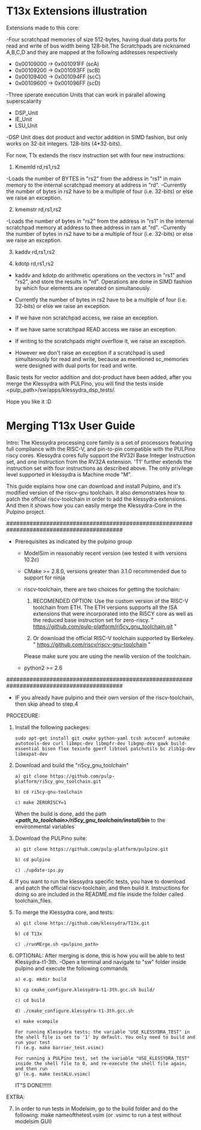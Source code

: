 # T13x Extensions illustration

Extensions made to this core:

-Four scratchpad memories of size 512-bytes, having dual data ports for read and write of bus width being 128-bit.The Scratchpads are nicknamed A,B,C,D and they are mapped at the following addresses respectively

  - 0x00109000 -> 0x001091FF (scA)
  - 0x00109200 -> 0x001093FF (scB)
  - 0x00109400 -> 0x001094FF (scC)
  - 0x00109600 -> 0x001096FF (scD)
  
-Three sperate execution Units that can work in parallel allowing superscalarity

  - DSP_Unit
  - IE_Unit
  - LSU_Unit
  
-DSP Unit does dot product and vector addition in SIMD fashion, but only works on 32-bit integers. 128-bits (4*32-bits).


For now, T1x extends the riscv instruction set with four new instructions:

1) Kmemld rd,rs1,rs2

-Loads the number of BYTES in "rs2" from the address in "rs1" in main memory to the internal scratchpad memory at address in "rd".
-Currently the number of bytes in rs2 have to be a multiple of four (i.e. 32-bits) or else we raise an exception.

2) kmemstr rd,rs1,rs2

-Loads the number of bytes in "rs2" from the address in "rs1" in the internal scratchpad memory at address to thee address in ram at "rd".
-Currently the number of bytes in rs2 have to be a multiple of four (i.e. 32-bits) or else we raise an exception.

 3) kaddv rd,rs1,rs2
 
 4) kdotp rd,rs1,rs2
 
- kaddv and kdotp do arithmetic operations on the vectors in "rs1" and "rs2", and store the results in "rd". Operations are done in SIMD fashion by which four elements are operated on simultanously.

- Currently the number of bytes in rs2 have to be a multiple of four (i.e. 32-bits) or else we raise an exception.

- If we have non scratchpad access, we raise an exception.

- If we have same scratchpad READ access we raise an exception.

- If writing to the scratchpads might overflow it, we raise an exception.

- However we don't raise an exception if a scratchpad is used simultanously for read and write, because as mentioned sc_memories were designed with dual ports for read and write.

Basic tests for vector addition and dot-product have been added, after you merge the Klessydra with PULPino, you will find the tests inside <pulp_path>/sw/apps/klessydra_dsp_tests/. 

Hope you like it :D

# Merging T13x User Guide

Intro: The Klessydra processing core family is a set of processors featuring full compliance with the RISC-V, and pin-to-pin compatible with the PULPino riscy cores. Klessydra cores fully support the RV32I Base Integer Instruction set, and one instruction from the RV32A extension. 'T1' further extends the instruction set with four instructions as described above. The only privilege level supported in klessydra is Machine mode "M".

This guide explains how one can download and install Pulpino, and it's 
modified version of the riscv-gnu toolchain. It also demonstrates
how to patch the offcial riscv-toolchain in order to add the klessydra 
extensions. And then it shows how you can easily merge the Klessydra-Core 
in the Pulpino project.

###########################################################################################
- Prerequisites as indicated by the pulpino group
	- ModelSim in reasonably recent version (we tested it with versions 10.2c)
	- CMake >= 2.8.0, versions greater than 3.1.0 recommended due to support for ninja
	- riscv-toolchain, there are two choices for getting the toolchain: 

  		1) RECOMENDED OPTION: Use the custom version of the RISC-V toolchain from ETH. 
  		The ETH versions supports all the ISA extensions that were incorporated 
	  	into the RI5CY core as well as the reduced base instruction set for zero-riscy.
	        " https://github.com/pulp-platform/ri5cy_gnu_toolchain.git "

		2) Or download the official RISC-V toolchain supported by Berkeley.
 	       	" https://github.com/riscv/riscv-gnu-toolchain "


	  	Please make sure you are using the newlib version of the toolchain.
	- python2 >= 2.6
	
###########################################################################################

- IF you already have pulpino and their own version of the riscv-toolchain, then skip ahead to step.4


PROCEDURE:
1.	Install the following packeges:
		
		sudo apt-get install git cmake python-yaml tcsh autoconf automake autotools-dev curl libmpc-dev libmpfr-dev libgmp-dev gawk build-essential bison flex texinfo gperf libtool patchutils bc zlib1g-dev libexpat-dev

2.	Download and build the "ri5cy_gnu_toolchain"

		a) git clone https://github.com/pulp-platform/ri5cy_gnu_toolchain.git
		
		b) cd ri5cy-gnu-toolchain
		
		c) make ZERORISCY=1
		
	When the build is done, add the path **_<path_to_toolchain>/ri5cy_gnu_toolchain/install/bin_** to the environmental variables

3.	Download the PULPino suite:

		a) git clone https://github.com/pulp-platform/pulpino.git
		
		b) cd pulpino
		
		c) ./update-ips.py	


4.	If you want to run the klessydra specific tests, you have to download and patch the official riscv-toolchain, and then build it. Instructions for doing so are included in the README.md file
	inside the folder called toolchain_files.

5.	To merge the Klessydra core, and tests:

		a) git clone https://github.com/klessydra/T13x.git
		
		b) cd T13x
		
		c) ./runMErge.sh <pulpino_path>

6.	OPTIONAL: After merging is done, this is how you will be able to test Klessydra-t1-3th.
		-Open a terminal and navigate to "sw" folder inside pulpino and execute the following commands

		a) e.g. mkdir build
		
		b) cp cmake_configure.klessydra-t1-3th.gcc.sh build/
		
		c) cd build
		
		d) ./cmake_configure.klessydra-t1-3th.gcc.sh
		
		e) make vcompile

		For running Klessydra tests; the variable "USE_KLESSYDRA_TEST" in the shell file is set to '1' by default. You only need to build and run your test
		f) (e.g. make barrier_test.vsimc)
		
		For running a PULPino test, set the variable "USE_KLESSYDRA_TEST" inside the shell file to 0, and re-execute the shell file again, and then run
		g) (e.g. make testALU.vsimc)
			
	IT"S DONE!!!!!!

EXTRA:

7.	In order to run tests in Modelsim, go to the build folder and do the following:
		make nameofthetest.vsim (or .vsimc to run a test without modelsim GUI)
